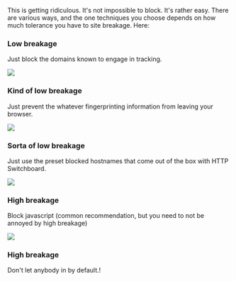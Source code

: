 This is getting ridiculous. It's not impossible to block. It's rather easy. There are various ways, and the one techniques you choose depends on how much tolerance you have to site breakage. Here:

### Low breakage

Just block the domains known to engage in tracking.

![](https://raw.githubusercontent.com/gorhill/httpswitchboard/master/doc/img/counter-fingerprinting-2.gif)

### Kind of low breakage

Just prevent the whatever fingerprinting information from leaving your browser.

![](https://raw.githubusercontent.com/gorhill/httpswitchboard/master/doc/img/counter-fingerprinting-1.gif)

### Sorta of low breakage

Just use the preset blocked hostnames that come out of the box with HTTP Switchboard.

![](https://raw.githubusercontent.com/gorhill/httpswitchboard/master/doc/img/counter-fingerprinting-3.png)

### High breakage

Block javascript (common recommendation, but you need to not be annoyed by high breakage)

![](https://raw.githubusercontent.com/gorhill/httpswitchboard/master/doc/img/counter-fingerprinting-5.png)

### High breakage

Don't let anybody in by default.!

[](https://raw.githubusercontent.com/gorhill/httpswitchboard/master/doc/img/counter-fingerprinting-4.gif)
